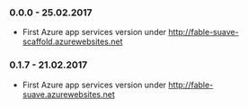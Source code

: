 ### 0.0.0 - 25.02.2017
* First Azure app services version under http://fable-suave-scaffold.azurewebsites.net
### 0.1.7 - 21.02.2017
* First Azure app services version under http://fable-suave.azurewebsites.net

